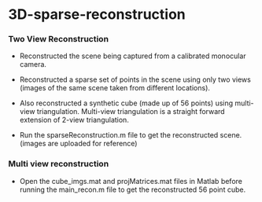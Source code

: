 # 3D-sparse-reconstruction

### Two View Reconstruction

- Reconstructed the scene being captured from a calibrated monocular camera.

- Reconstructed a sparse set of points in the scene using only two views (images of the
same scene taken from different locations).

- Also reconstructed a synthetic cube (made up of 56 points) using multi-view triangulation. Multi-view triangulation is a straight forward extension of 2-view triangulation.

- Run the sparseReconstruction.m file to get the reconstructed scene. (images are uploaded for reference)

### Multi view reconstruction

- Open the cube_imgs.mat and projMatrices.mat files in Matlab before running the main_recon.m file to get the reconstructed 56 point cube.
